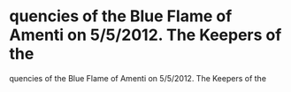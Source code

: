 # quencies of the Blue Flame of Amenti on 5/5/2012. The Keepers of the

quencies of the Blue Flame of Amenti on 5/5/2012. The Keepers of the